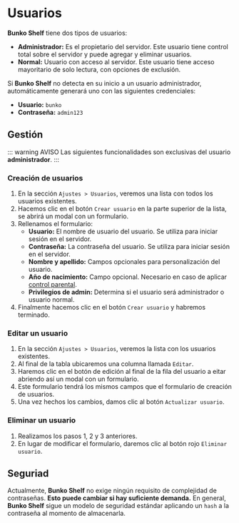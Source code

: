 # Usuarios

**Bunko Shelf** tiene dos tipos de usuarios:

- **Administrador:** Es el propietario del servidor. Este usuario tiene control total sobre el servidor y puede agregar y eliminar usuarios.
- **Normal:** Usuario con acceso al servidor. Este usuario tiene acceso mayoritario de solo lectura, con opciones de exclusión.

Si **Bunko Shelf** no detecta en su inicio a un usuario administrador, automáticamente generará uno con las siguientes credenciales:

- **Usuario:** `bunko`
- **Contraseña:** `admin123`

## Gestión

::: warning AVISO
Las siguientes funcionalidades son exclusivas del usuario **administrador**.
:::

### Creación de usuarios

1. En la sección `Ajustes > Usuarios`, veremos una lista con todos los usuarios existentes.
2. Hacemos clic en el botón `Crear usuario` en la parte superior de la lista, se abrirá un modal con un formulario.
3. Rellenamos el formulario:
   - **Usuario:** El nombre de usuario del usuario. Se utiliza para iniciar sesión en el servidor.
   - **Contraseña:** La contraseña del usuario. Se utiliza para iniciar sesión en el servidor.
   - **Nombre y apellido:** Campos opcionales para personalización del usuario.
   - **Año de nacimiento:** Campo opcional. Necesario en caso de aplicar [control parental](/referencia/control-parental.md).
   - **Privilegios de admin:** Determina si el usuario será administrador o usuario normal.
4. Finalmente hacemos clic en el botón `Crear usuario` y habremos terminado.

### Editar un usuario

1. En la sección `Ajustes > Usuarios`, veremos la lista con los usuarios existentes.
2. Al final de la tabla ubicaremos una columna llamada `Editar`.
3. Haremos clic en el botón de edición al final de la fila del usuario a eitar abriendo así un modal con un formulario.
4. Este formulario tendrá los mismos campos que el formulario de creación de usuarios.
5. Una vez hechos los cambios, damos clic al botón `Actualizar usuario`.

### Eliminar un usuario

1. Realizamos los pasos 1, 2 y 3 anteriores.
2. En lugar de modificar el formulario, daremos clic al botón rojo `Eliminar usuario`.

## Seguriad

Actualmente, **Bunko Shelf** no exige ningún requisito de complejidad de contraseñas. **Esto puede cambiar si hay suficiente demanda.** En general, **Bunko Shelf** sigue un modelo de seguridad estándar aplicando un `hash` a la contraseña al momento de almacenarla.

